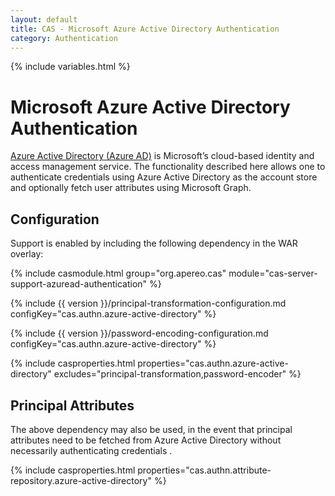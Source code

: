 ```yaml
---
layout: default
title: CAS - Microsoft Azure Active Directory Authentication
category: Authentication
---
```

{% include variables.html %}


# Microsoft Azure Active Directory Authentication

[Azure Active Directory (Azure AD)](https://docs.microsoft.com/en-us/azure/active-directory/fundamentals/active-directory-whatis) is Microsoft’s cloud-based identity and access management service. The functionality described here allows one to authenticate credentials using 
Azure Active Directory as the account store and optionally fetch user attributes using Microsoft Graph. 

## Configuration

Support is enabled by including the following dependency in the WAR overlay:

{% include casmodule.html group="org.apereo.cas" module="cas-server-support-azuread-authentication" %}

{% include {{ version }}/principal-transformation-configuration.md configKey="cas.authn.azure-active-directory" %}

{% include {{ version }}/password-encoding-configuration.md configKey="cas.authn.azure-active-directory" %}

{% include casproperties.html 
properties="cas.authn.azure-active-directory" 
excludes="principal-transformation,password-encoder" %}

## Principal Attributes

The above dependency may also be used, in the event that principal attributes 
need to be fetched from Azure Active Directory without necessarily authenticating credentials . 

{% include casproperties.html properties="cas.authn.attribute-repository.azure-active-directory" %}
